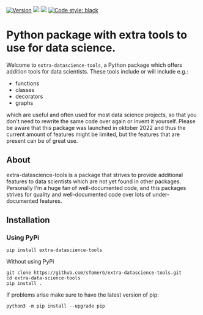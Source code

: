 [![Version](https://img.shields.io/pypi/v/extra-datascience-tools)](https://pypi.org/project/extra-datascience-tools/)
![](https://img.shields.io/github/license/koaning/extra-datascience-tools)
![](https://img.shields.io/pypi/pyversions/extra-data-science-tools)
[![Code style: black](https://img.shields.io/badge/code%20style-black-000000.svg)](https://github.com/psf/black)
# Python package with extra tools to use for data science.

Welcome to `extra-datascience-tools`, a Python package which offers addition tools for data scientists. These tools include or will include e.g.:
- functions
- classes
- decorators
- graphs

which are useful and often used for most data science projects, so that you don't need to rewrite the same code over again or invent it yourself. Please be aware that this package was launched in oktober 2022 and thus the current amount of features might be limited, but the features that are present can be of great use.


## About 
extra-datascience-tools is a package that strives to provide additional features to data scientists which are not yet found in other packages. Personally I'm a huge fan of well-documented code, and this packages strives for quality and well-documented code over lots of under-documented features.

## Installation

### Using PyPi

    pip install extra-datascience-tools

Without using PyPi

    git clone https://github.com/sTomerG/extra-datascience-tools.git
    cd extra-data-science-tools
    pip install .

If problems arise make sure to have the latest version of pip:

    python3 -m pip install --upgrade pip





